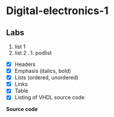 # Digital-electronics-1

## Labs

1. list 1
2. list 2
..1. podlist

- [x] Headers
- [x] Emphasis (italics, bold)
- [x] Lists (ordered, unordered)
- [x] Links
- [x] Table
- [x] Listing of VHDL source code

**Source code**

```VHDL

```

